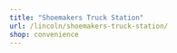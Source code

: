 ```yaml
---
title: "Shoemakers Truck Station"
url: /lincoln/shoemakers-truck-station/
shop: convenience
---
```

